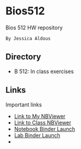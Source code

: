 # Bios512
Bios 512 HW repository

    By Jessica Aldous

## Directory
  - B 512: In class exercises

## Links
Important links
  - [Link to My NBViewer](https://nbviewer.jupyter.org/github/jcaldous/Bios512/tree/master/)
  - [Link to Class NBViewer](https://nbviewer.jupyter.org/github/chuckpr/BIOS512/tree/main/)
  - [Notebook Binder Launch](https://mybinder.org/v2/gh/chuckpr/BIOS512/main)
  - [Lab Binder Launch](https://mybinder.org/v2/gh/chuckpr/BIOS512/main?urlpath=lab)
  -
